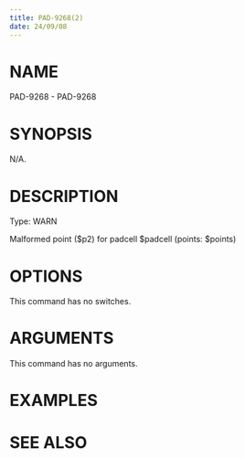 ```yaml
---
title: PAD-9268(2)
date: 24/09/08
---
```


# NAME

PAD-9268 - PAD-9268

# SYNOPSIS

N/A.

# DESCRIPTION

Type: WARN

Malformed point ($p2) for padcell $padcell (points: $points)

# OPTIONS

This command has no switches.

# ARGUMENTS

This command has no arguments.

# EXAMPLES

# SEE ALSO
